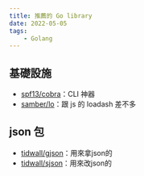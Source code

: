 ```yaml
---
title: 推薦的 Go library
date: 2022-05-05
tags:
    - Golang
---
```


## 基礎設施
- [spf13/cobra](https://github.com/spf13/cobra)：CLI 神器
- [samber/lo](https://github.com/samber/lo)：跟 js 的 loadash 差不多


## json 包
- [tidwall/gjson](https://github.com/tidwall/gjson)：用來拿json的
- [tidwall/sjson](https://github.com/tidwall/sjson)：用來改json的